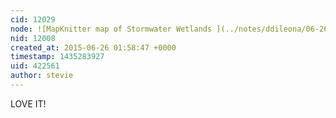 ```yaml
---
cid: 12029
node: ![MapKnitter map of Stormwater Wetlands ](../notes/ddileona/06-26-2015/mapknitter-map-of-stormwater-wetlands)
nid: 12008
created_at: 2015-06-26 01:58:47 +0000
timestamp: 1435283927
uid: 422561
author: stevie
---
```


LOVE IT!